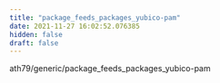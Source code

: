 ```yaml
---
title: "package_feeds_packages_yubico-pam"
date: 2021-11-27 16:02:52.076385
hidden: false
draft: false
---
```


ath79/generic/package_feeds_packages_yubico-pam

